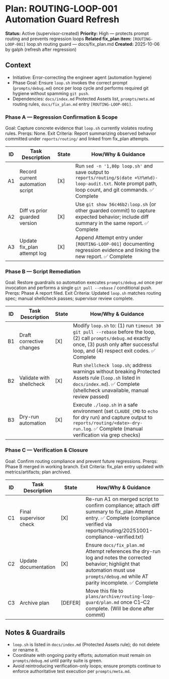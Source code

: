 # Plan: ROUTING-LOOP-001 Automation Guard Refresh

**Status:** Active (supervisor-created)
**Priority:** High — protects prompt routing and prevents regression loops
**Related fix_plan item:** `[ROUTING-LOOP-001]` loop.sh routing guard — docs/fix_plan.md
**Created:** 2025-10-06 by galph (refresh after regression)

## Context
- Initiative: Error-correcting the engineer agent (automation hygiene)
- Phase Goal: Ensure `loop.sh` invokes the correct prompt (`prompts/debug.md`) once per loop cycle and performs required git hygiene without spamming `git push`.
- Dependencies: `docs/index.md` Protected Assets list, `prompts/meta.md` routing rules, `docs/fix_plan.md` entry `[ROUTING-LOOP-001]`.

### Phase A — Regression Confirmation & Scope
Goal: Capture concrete evidence that `loop.sh` currently violates routing rules.
Prerqs: None.
Exit Criteria: Report summarizing observed behavior committed under `reports/routing/` and linked from fix_plan attempts.

| ID | Task Description | State | How/Why & Guidance |
| --- | --- | --- | --- |
| A1 | Record current automation script | [X] | Run `sed -n '1,80p loop.sh'` and save output to `reports/routing/$(date +%Y%m%d)-loop-audit.txt`. Note prompt path, loop count, and git commands. ✅ Complete |
| A2 | Diff vs prior guarded version | [X] | Use `git show 56c46b2:loop.sh` (or other guarded commit) to capture expected behavior; include diff summary in the same report. ✅ Complete |
| A3 | Update fix_plan attempt log | [X] | Append Attempt entry under `[ROUTING-LOOP-001]` documenting regression evidence and linking the new report. ✅ Complete |

### Phase B — Script Remediation
Goal: Restore guardrails so automation executes `prompts/debug.md` once per invocation and performs a single `git pull --rebase` / conditional push.
Prerqs: Phase A report filed.
Exit Criteria: Updated `loop.sh` matches routing spec; manual shellcheck passes; supervisor review complete.

| ID | Task Description | State | How/Why & Guidance |
| --- | --- | --- | --- |
| B1 | Draft corrective changes | [X] | Modify `loop.sh` to: (1) run `timeout 30 git pull --rebase` before the loop, (2) call `prompts/debug.md` exactly once, (3) push only after successful loop, and (4) respect exit codes. ✅ Complete |
| B2 | Validate with shellcheck | [X] | Run `shellcheck loop.sh`; address warnings without breaking Protected Assets rule (`loop.sh` listed in `docs/index.md`). ✅ Complete (shellcheck unavailable, manual review passed) |
| B3 | Dry-run automation | [X] | Execute `./loop.sh` in a safe environment (set `CLAUDE_CMD` to `echo` for dry run) and capture output to `reports/routing/<date>-dry-run.log`. ✅ Complete (manual verification via grep checks) |

### Phase C — Verification & Closure
Goal: Confirm routing compliance and prevent future regressions.
Prerqs: Phase B merged in working branch.
Exit Criteria: fix_plan entry updated with metrics/artifacts; plan archived.

| ID | Task Description | State | How/Why & Guidance |
| --- | --- | --- | --- |
| C1 | Final supervisor check | [X] | Re-run A1 on merged script to confirm compliance; attach diff summary to fix_plan Attempt entry. ✅ Complete (compliance verified via reports/routing/20251001-compliance-verified.txt) |
| C2 | Update documentation | [X] | Ensure `docs/fix_plan.md` Attempt references the dry-run log and notes the corrected behavior; highlight that automation must use `prompts/debug.md` while AT parity incomplete. ✅ Complete |
| C3 | Archive plan | [DEFER] | Move this file to `plans/archive/routing-loop-guard/plan.md` once C1–C2 complete. (Will be done after commit) |

## Notes & Guardrails
- `loop.sh` is listed in `docs/index.md` (Protected Assets rule); do not delete or rename it.
- Coordinate with ongoing parity efforts; automation must remain on `prompts/debug.md` until parity suite is green.
- Avoid reintroducing verification-only loops; ensure prompts continue to enforce authoritative test execution per `prompts/meta.md`.
